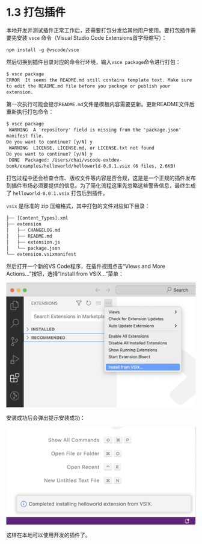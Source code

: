 # 1.3 打包插件

本地开发并测试插件正常工作后，还需要打包分发给其他用户使用。要打包插件需要先安装 `vsce` 命令（Visual Studio Code Extensions首字母缩写）：

```
npm install -g @vscode/vsce
```

然后切换到插件目录对应的命令行环境，输入`vsce package`命令进行打包：

```
$ vsce package
ERROR  It seems the README.md still contains template text. Make sure to edit the README.md file before you package or publish your extension.
```

第一次执行可能会提示`README.md`文件是模板内容需要更新。更新README文件后重新执行打包命令：

```
$ vsce package
 WARNING  A 'repository' field is missing from the 'package.json' manifest file.
Do you want to continue? [y/N] y
 WARNING  LICENSE, LICENSE.md, or LICENSE.txt not found
Do you want to continue? [y/N] y
 DONE  Packaged: /Users/chai/vscode-extdev-book/examples/helloworld/helloworld-0.0.1.vsix (6 files, 2.6KB)
```

打包过程中还会检查仓库、版权文件等内容是否合规，这是是一个正规的插件发布到插件市场必须要提供的信息。为了简化流程这里先忽略这些警告信息，最终生成了 `helloworld-0.0.1.vsix` 打包后到插件。

`vsix` 是标准的 zip 压缩格式，其中打包的文件对应如下目录：

```
├── [Content_Types].xml
├── extension
│   ├── CHANGELOG.md
│   ├── README.md
│   ├── extension.js
│   └── package.json
└── extension.vsixmanifest
```

然后打开一个新的VS Code程序，在插件视图点击“Views and More Actions...”按钮，选择“Install from VSIX...”菜单：

![](../images/ch1.3-01.png)

安装成功后会弹出提示安装成功：

![](../images/ch1.3-02.png)

这样在本地可以使用开发的插件了。

